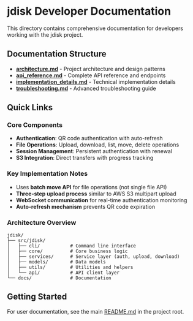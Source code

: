 # jdisk Developer Documentation

This directory contains comprehensive documentation for developers working with the jdisk project.

## Documentation Structure

- [**architecture.md**](architecture.md) - Project architecture and design patterns
- [**api_reference.md**](api_reference.md) - Complete API reference and endpoints
- [**implementation_details.md**](implementation_details.md) - Technical implementation details
- [**troubleshooting.md**](troubleshooting.md) - Advanced troubleshooting guide

## Quick Links

### Core Components
- **Authentication**: QR code authentication with auto-refresh
- **File Operations**: Upload, download, list, move, delete operations
- **Session Management**: Persistent authentication with renewal
- **S3 Integration**: Direct transfers with progress tracking

### Key Implementation Notes
- Uses **batch move API** for file operations (not single file API)
- **Three-step upload process** similar to AWS S3 multipart upload
- **WebSocket communication** for real-time authentication monitoring
- **Auto-refresh mechanism** prevents QR code expiration

### Architecture Overview
```
jdisk/
├── src/jdisk/
│   ├── cli/           # Command line interface
│   ├── core/          # Core business logic
│   ├── services/      # Service layer (auth, upload, download)
│   ├── models/        # Data models
│   ├── utils/         # Utilities and helpers
│   └── api/           # API client layer
└── docs/              # Documentation
```

## Getting Started

For user documentation, see the main [README.md](../README.md) in the project root.
